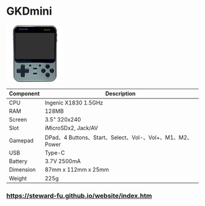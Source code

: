 # GKDmini
![Alt text](imgs/main.jpg)
  
|Component|Description                                              |
|---------|---------------------------------------------------------|
|CPU      |Ingenic X1830 1.5GHz                                     |
|RAM      |128MB                                                    |
|Screen   |3.5" 320x240                                             |
|Slot     |iMicroSDx2, Jack/AV                                      |
|Gamepad  |DPad、4 Buttons、Start、Select、Vol-、Vol+、M1、M2、Power|
|USB      |Type-C                                                   |
|Battery  |3.7V 2500mA                                              |
|Dimension|87mm x 112mm x 25mm                                      |
|Weight   |225g                                                     |

### https://steward-fu.github.io/website/index.htm
